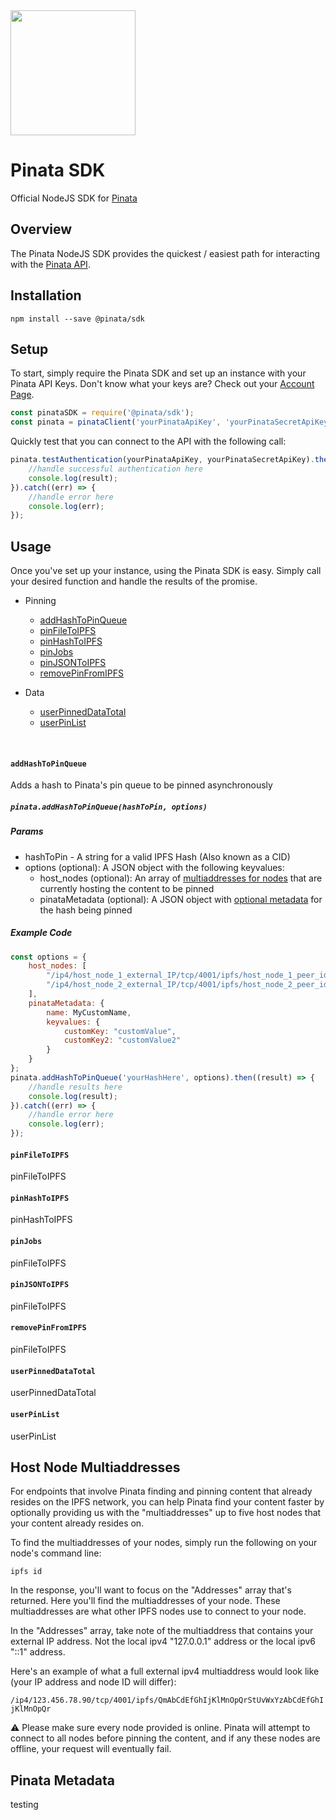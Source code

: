 <img src="https://cdn-images-1.medium.com/max/1200/1*BTGStLRXsQUbkp0t-oxJhQ.png" width="200" />

# Pinata SDK

Official NodeJS SDK for [Pinata](https://pinata.cloud)

## Overview

The Pinata NodeJS SDK provides the quickest / easiest path for interacting with the [Pinata API](https://pinata.cloud/documentation#GettingStarted).

## Installation
```
npm install --save @pinata/sdk
```

## Setup
To start, simply require the Pinata SDK and set up an instance with your Pinata API Keys. Don't know what your keys are? Check out your [Account Page](https://pinata.cloud/account).
```javascript
const pinataSDK = require('@pinata/sdk');
const pinata = pinataClient('yourPinataApiKey', 'yourPinataSecretApiKey');
```

Quickly test that you can connect to the API with the following call:
```javascript
pinata.testAuthentication(yourPinataApiKey, yourPinataSecretApiKey).then((result) => {
    //handle successful authentication here
    console.log(result);
}).catch((err) => {
    //handle error here
    console.log(err);
});
```

## Usage
Once you've set up your instance, using the Pinata SDK is easy. Simply call your desired function and handle the results of the promise.

* Pinning
  * [addHashToPinQueue](#addHashToPinQueue-anchor)
  * [pinFileToIPFS](#pinFileToIPFS-anchor)
  * [pinHashToIPFS](#pinHashToIPFS-anchor)
  * [pinJobs](#pinJobs-anchor)
  * [pinJSONToIPFS](#pinJSONToIPFS-anchor)
  * [removePinFromIPFS](#removePinFromIPFS-anchor)

* Data
  * [userPinnedDataTotal](#userPinnedDataTotal)
  * [userPinList](#userPinList)
<br />

#### `addHashToPinQueue`
<a name="addHashToPinQueue"></a>
Adds a hash to Pinata's pin queue to be pinned asynchronously
##### `pinata.addHashToPinQueue(hashToPin, options)`
##### Params
* hashToPin - A string for a valid IPFS Hash (Also known as a CID)
* options (optional): A JSON object with the following keyvalues:
  * host_nodes (optional): An array of [multiaddresses for nodes](#hostNode-anchor) that are currently hosting the content to be pinned
  * pinataMetadata (optional): A JSON object with [optional metadata](#metadata-anchor) for the hash being pinned
##### Example Code
```javascript
const options = {
    host_nodes: [
        "/ip4/host_node_1_external_IP/tcp/4001/ipfs/host_node_1_peer_id",
        "/ip4/host_node_2_external_IP/tcp/4001/ipfs/host_node_2_peer_id",
    ],
    pinataMetadata: {
        name: MyCustomName,
        keyvalues: {
            customKey: "customValue",
            customKey2: "customValue2"
        }
    }
};
pinata.addHashToPinQueue('yourHashHere', options).then((result) => {
    //handle results here
    console.log(result);
}).catch((err) => {
    //handle error here
    console.log(err);
});
```

<a name="pinFileToIPFS-anchor"></a>
#### `pinFileToIPFS`
pinFileToIPFS

<a name="pinHashToIPFS-anchor"></a>
#### `pinHashToIPFS`
pinHashToIPFS

<a name="pinJobs-anchor"></a>
#### `pinJobs`
pinFileToIPFS

<a name="pinJSONToIPFS-anchor"></a>
#### `pinJSONToIPFS`
pinFileToIPFS

<a name="removePinFromIPFS-anchor"></a>
#### `removePinFromIPFS`
pinFileToIPFS

<a name="userPinnedDataTotal-anchor"></a>
#### `userPinnedDataTotal`
userPinnedDataTotal

<a name="userPinList-anchor"></a>
#### `userPinList`
userPinList

<a name="hostNode-anchor"></a>
## Host Node Multiaddresses
For endpoints that involve Pinata finding and pinning content that already resides on the IPFS network, you can help Pinata find your content faster by optionally providing us with the "multiaddresses" up to five host nodes that your content already resides on.

To find the multiaddresses of your nodes, simply run the following on your node's command line:
```
ipfs id
```
In the response, you'll want to focus on the "Addresses" array that's returned. Here you'll find the multiaddresses of your node. These multiaddresses are what other IPFS nodes use to connect to your node.

In the "Addresses" array, take note of the multiaddress that contains your external IP address. Not the local ipv4 "127.0.0.1" address or the local ipv6 "::1" address.

Here's an example of what a full external ipv4 multiaddress would look like (your IP address and node ID will differ):

`/ip4/123.456.78.90/tcp/4001/ipfs/QmAbCdEfGhIjKlMnOpQrStUvWxYzAbCdEfGhIjKlMnOpQr`

⚠️ Please make sure every node provided is online. Pinata will attempt to connect to all nodes before pinning the content, and if any these nodes are offline, your request will eventually fail.

<a name="metadata-anchor"></a>
## Pinata Metadata
testing
